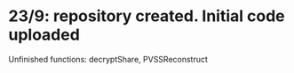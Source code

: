 # 23/9: repository created. Initial code uploaded
Unfinished functions: decryptShare, PVSSReconstruct

